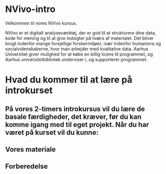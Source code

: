 # NVivo-intro
Velkommen til vores NVivo kursus.

NVivo er et digitalt analyseværktøj, der er god til at strukturere dine data, kode for mening og til at give indsigter på tværs af materialet. Det bliver brugt indenfor mange forsjellige forskermiljøer, især indenfor humaniora og socialvidenskaberne, hvor man arbejder med kvalitative data. Aarhus Universitet giver mulighed for at købe en billig licens til programmet, og Aarhus universitetbibliotek underviser i, og supporterer programmet.


# Hvad du kommer til at lære på introkurset

På vores 2-timers introkursus vil du lære de basale færdigheder, det kræver, før du kan komme igang med til eget projekt. Når du har været på kurset vil du kunne:
- 


## Vores materiale


## Forberedelse
